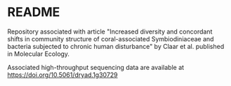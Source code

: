# README  
Repository associated with article "Increased diversity and concordant shifts in community structure of coral-associated Symbiodiniaceae and bacteria subjected to chronic human disturbance" by Claar et al. published in Molecular Ecology.

Associated high-throughput sequencing data are available at https://doi.org/10.5061/dryad.1g30729
